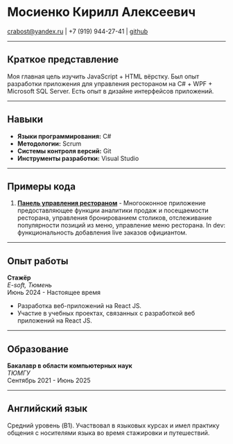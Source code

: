 # Мосиенко Кирилл Алексеевич 
crabost@yandex.ru | +7 (919) 944-27-41 |  [github](https://github.com/telestux)

---

## Краткое представление
Моя главная цель изучить JavaScript + HTML вёрстку. Был опыт разработки приложения для управления рестораном на C# + WPF + Microsoft SQL Server. Есть опыт в дизайне интерфейсов приложений.

---

## Навыки
- **Языки программирования:** C#
- **Методологии:** Scrum
- **Системы контроля версий:** Git
- **Инструменты разработки:** Visual Studio
---

## Примеры кода
1. **[Панель управления рестораном](https://github.com/telestux/CMRS)** - Многооконное приложение предоставляющее функции аналитики продаж и посещаемости ресторана, управления бронированием столиков, отслеживание популярности позиций из меню, управление меню ресторана. In dev: функциональность добавления live заказов официантом.
 

---

## Опыт работы

**Стажёр**  
*E-soft, Тюмень*  
Июнь 2024 - Настоящее время
- Разработка веб-приложений на React JS.
- Участие в учебных проектах, связанных с разработкой веб приложений на React JS.

---

## Образование

**Бакалавр в области компьютерных наук**  
*ТЮМГУ*  
Сентябрь 2021 - Июнь 2025

---

## Английский язык
Средний уровень (B1). Участвовал в языковых курсах и имел практику общения с носителями языка во время стажировки и путешествий.
```
